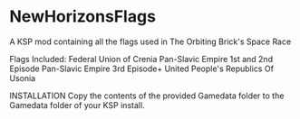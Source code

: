 # NewHorizonsFlags
A KSP mod containing all the flags used in The Orbiting Brick's Space Race

Flags Included:
Federal Union of Crenia
Pan-Slavic Empire 1st and 2nd Episode
Pan-Slavic Empire 3rd Episode+
United People's Republics Of Usonia

INSTALLATION
Copy the contents of the provided Gamedata folder to the Gamedata folder of your KSP install.
